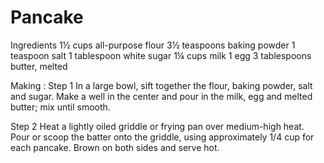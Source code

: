 # Pancake
Ingredients
1½ cups all-purpose flour
3½ teaspoons baking powder
1 teaspoon salt
1 tablespoon white sugar
1¼ cups milk
1 egg
3 tablespoons butter, melted

Making :
Step 1
In a large bowl, sift together the flour, baking powder, salt and sugar. Make a well in the center and pour in the milk, egg and melted butter; mix until smooth.

Step 2
Heat a lightly oiled griddle or frying pan over medium-high heat. Pour or scoop the batter onto the griddle, using approximately 1/4 cup for each pancake. Brown on both sides and serve hot.
